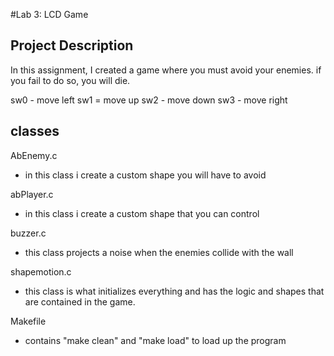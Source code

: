 #Lab 3: LCD Game
## Project Description 

In this assignment, I created a game where you must avoid your enemies. if you
fail to do so, you will die.

sw0 - move left
sw1 = move up
sw2 - move down
sw3 - move right

## classes 

AbEnemy.c

* in this class i create a custom shape you will have to avoid

abPlayer.c

* in this class i create a custom shape that you can control

buzzer.c

* this class projects a noise when the enemies collide with the wall

shapemotion.c

* this class is what initializes everything and has the logic and shapes that
  are contained in the game.

Makefile

* contains "make clean" and "make load" to load up the program
